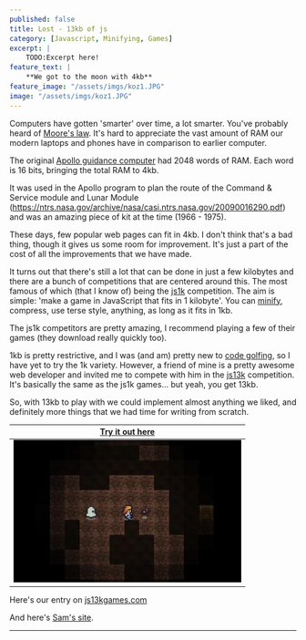 ```yaml
---
published: false
title: Lost - 13kb of js
category: [Javascript, Minifying, Games]
excerpt: |
    TODO:Excerpt here!
feature_text: |
    **We got to the moon with 4kb**
feature_image: "/assets/imgs/koz1.JPG"
image: "/assets/imgs/koz1.JPG"
---
```


Computers have gotten 'smarter' over time, a lot smarter. You've probably heard of [Moore's law](https://en.wikipedia.org/wiki/Moore%27s_law). It's hard to appreciate the vast amount of RAM our modern laptops and phones have in comparison to earlier computer.

The original [Apollo guidance computer](https://en.wikipedia.org/wiki/Apollo_Guidance_Computer) had 2048 words of RAM. Each word is 16 bits, bringing the total RAM to 4kb.

It was used in the Apollo program to plan the route of the Command & Service module and Lunar Module (https://ntrs.nasa.gov/archive/nasa/casi.ntrs.nasa.gov/20090016290.pdf) and was an amazing piece of kit at the time (1966 - 1975).

These days, few popular web pages can fit in 4kb. I don't think that's a bad thing, though it gives us some room for improvement. It's just a part of the cost of all the improvements that we have made.

It turns out that there's still a lot that can be done in just a few kilobytes and there are a bunch of competitions that are centered around this. The most famous of which (that I know of) being the [js1k](https://js1k.com/) competition. The aim is simple: 'make a game in JavaScript that fits in 1 kilobyte'. You can [minify](https://en.wikipedia.org/wiki/Minification_(programming)), compress, use terse style, anything, as long as it fits in 1kb.

The js1k competitors are pretty amazing, I recommend playing a few of their games (they download really quickly too).

1kb is pretty restrictive, and I was (and am) pretty new to [code golfing](https://www.reddit.com/r/codegolf/), so I have yet to try the 1k variety. However, a friend of mine is a pretty awesome web developer and invited me to compete with him in the [js13k](https://js13kgames.com/) competition. It's basically the same as the js1k games... but yeah, you get 13kb.

So, with 13kb to play with we could implement almost anything we liked, and definitely more things that we had time for writing from scratch.

| [Try it out here](https://cypher1.github.io/13k_lost/public/)|
|:-------------:|
| [![Alt test](/assets/imgs/lost_caves.jpg)](https://cypher1.github.io/13k_lost/public/)|


Here's our entry on [js13kgames.com](https://js13kgames.com/entries/lost-caves.)

And here's [Sam's site](https://wemyss.github.io/).

----
